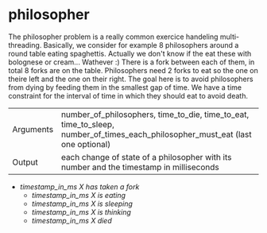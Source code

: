 # philosopher

The philosopher problem is a really common exercice handeling multi-threading.
Basically, we consider for example 8 philosophers around a round table eating spaghettis. Actually we don't know if the eat these with bolognese or cream... Wathever :)
There is a fork between each of them, in total 8 forks are on the table. Philosophers need 2 forks to eat so the one on theire left and the one on their right. The goal here is to avoid philosophers from dying by feeding them in the smallest gap of time. We have a time constraint for the interval of time in which they should eat to avoid death.

| | |
| -- | --|
| Arguments | number_of_philosophers, time_to_die, time_to_eat, time_to_sleep, number_of_times_each_philosopher_must_eat (last one optional) |
| Output | each change of state of a philosopher with its number and the timestamp in milliseconds |

* _timestamp_in_ms X has taken a fork_
    * _timestamp_in_ms X is eating_
    * _timestamp_in_ms X is sleeping_
    * _timestamp_in_ms X is thinking_
    * _timestamp_in_ms X died_

